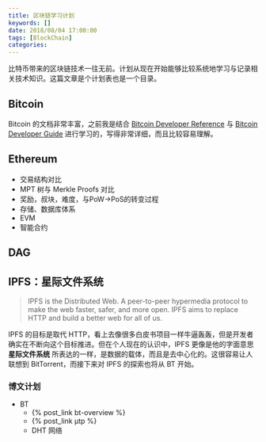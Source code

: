 ```yaml
---
title: 区块链学习计划
keywords: []
date: 2018/08/04 17:00:00
tags: [BlockChain]
categories:
---
```

比特币带来的区块链技术一往无前。计划从现在开始能够比较系统地学习与记录相关技术知识。这篇文章是个计划表也是一个目录。
<!-- more -->
## Bitcoin
Bitcoin 的文档非常丰富，之前我是结合 [Bitcoin Developer Reference](https://bitcoin.org/en/developer-reference) 与 [Bitcoin Developer Guide](https://bitcoin.org/en/developer-guide) 进行学习的，写得非常详细，而且比较容易理解。

## Ethereum
 - 交易结构对比
 - MPT 树与 Merkle Proofs 对比
 - 奖励，叔块，难度，与PoW->PoS的转变过程
 - 存储、数据库体系
 - EVM
 - 智能合约

## DAG

## IPFS：星际文件系统 
> IPFS is the Distributed Web. 
> A peer-to-peer hypermedia protocol to make the web faster, safer, and more open.
> IPFS aims to replace HTTP and build a better web for all of us.

IPFS 的目标是取代 HTTP，看上去像很多白皮书项目一样牛逼轰轰，但是开发者确实在不断向这个目标推进。但在个人现在的认识中，IPFS 更像是他的字面意思 **星际文件系统** 所表达的一样，是数据的载体，而且是去中心化的。这很容易让人联想到 BitTorrent，而接下来对 IPFS 的探索也将从 BT 开始。

### 博文计划
 - BT
    - {% post_link bt-overview %}
    - {% post_link µtp %}
    - DHT 网络